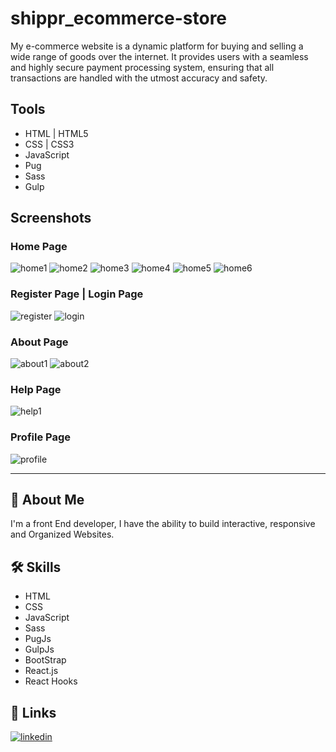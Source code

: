 # shippr_ecommerce-store
My e-commerce website is a dynamic platform for buying and selling a wide range of goods over the internet. It provides users with a seamless and highly secure payment processing system, ensuring that all transactions are handled with the utmost accuracy and safety.

## Tools

- HTML | HTML5
- CSS | CSS3
- JavaScript
- Pug
- Sass
- Gulp

## Screenshots

### Home Page
![home1](https://github.com/AbdulrahmanIsmael/shippr_ecommerce-store/blob/main/src/screenshots/home%20page/1.png)
![home2](https://github.com/AbdulrahmanIsmael/shippr_ecommerce-store/blob/main/src/screenshots/home%20page/2.png)
![home3](https://github.com/AbdulrahmanIsmael/shippr_ecommerce-store/blob/main/src/screenshots/home%20page/3.png)
![home4](https://github.com/AbdulrahmanIsmael/shippr_ecommerce-store/blob/main/src/screenshots/home%20page/4.png)
![home5](https://github.com/AbdulrahmanIsmael/shippr_ecommerce-store/blob/main/src/screenshots/home%20page/5.png)
![home6](https://github.com/AbdulrahmanIsmael/shippr_ecommerce-store/blob/main/src/screenshots/home%20page/6.png)

### Register Page | Login Page
![register](https://github.com/AbdulrahmanIsmael/shippr_ecommerce-store/blob/main/src/screenshots/register%20page/1.png)
![login](https://github.com/AbdulrahmanIsmael/shippr_ecommerce-store/blob/main/src/screenshots/login%20page/1.png)

### About Page

![about1](https://github.com/AbdulrahmanIsmael/shippr_ecommerce-store/blob/main/src/screenshots/about%20page/1.png)
![about2](https://github.com/AbdulrahmanIsmael/shippr_ecommerce-store/blob/main/src/screenshots/about%20page/2.png)

### Help Page
![help1](https://github.com/AbdulrahmanIsmael/shippr_ecommerce-store/blob/main/src/screenshots/help%20page/1.png)

### Profile Page
![profile](https://github.com/AbdulrahmanIsmael/shippr_ecommerce-store/blob/main/src/screenshots/profile%20page/1.png)

---

## 🚀 About Me
I'm a front End developer, I have the ability to build interactive, responsive and Organized Websites.


## 🛠 Skills
- HTML
- CSS
- JavaScript
- Sass
- PugJs
- GulpJs
- BootStrap
- React.js
- React Hooks


## 🔗 Links
[![linkedin](https://img.shields.io/badge/linkedin-0A66C2?style=for-the-badge&logo=linkedin&logoColor=white)](https://www.linkedin.com/in/abdulrahman-mohammed22/)

